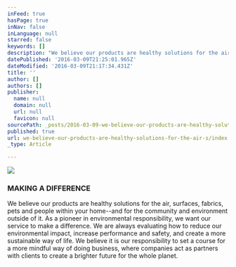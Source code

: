 ```yaml
---
inFeed: true
hasPage: true
inNav: false
inLanguage: null
starred: false
keywords: []
description: "We believe our products are healthy solutions for the air, surfaces, fabrics, pets and people within your home–and for the community and environment outside of it. As a pioneer in environmental responsibility, we want our service to make a difference.\_ We are always evaluating how to reduce our environmental impact, increase performance and safety, and create a more sustainable way of life. We believe it is our responsibility to set a course for a more mindful way of doing business, where companies act as partners with other stakeholders to create a brighter future for the whole planet."
datePublished: '2016-03-09T21:25:01.965Z'
dateModified: '2016-03-09T21:17:34.431Z'
title: ''
author: []
authors: []
publisher:
  name: null
  domain: null
  url: null
  favicon: null
sourcePath: _posts/2016-03-09-we-believe-our-products-are-healthy-solutions-for-the-air-s.md
published: true
url: we-believe-our-products-are-healthy-solutions-for-the-air-s/index.html
_type: Article

---
```

![](https://the-grid-user-content.s3-us-west-2.amazonaws.com/16237041-9998-44fd-9c24-6586c79fa3e0.png)

### MAKING A DIFFERENCE

We believe our products are healthy solutions for the air, surfaces, fabrics, pets and people within your home--and for the community and environment outside of it. As a pioneer in environmental responsibility, we want our service to make a difference.  We are always evaluating how to reduce our environmental impact, increase performance and safety, and create a more sustainable way of life. We believe it is our responsibility to set a course for a more mindful way of doing business, where companies act as partners with clients to create a brighter future for the whole planet.